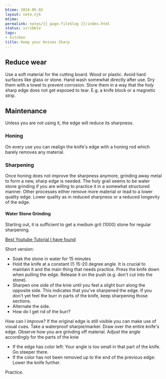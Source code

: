 ```yaml
---
btime: 2024-05-02
layout: note.njk
mtime: 
permalink: notes/{{ page.fileSlug }}/index.html
status: scribble
tags:
- kitchen
title: Keep your Knives Sharp
---
```

## Reduce wear
Use a soft material for the cutting board. Wood or plastic. Avoid hard surfaces like glass or stone.
Hand wash somewhat directly after use. Dry them with a towel to prevent corrosion.
Store them in a way that the _holy_ sharp edge does not get exposed to tear. E.g. a knife block or a magnetic strip.

## Maintenance
Unless you are not using it, the edge will reduce its sharpness.

### Honing
On every use you can realign the knife's edge with a honing rod which barely removes any material.

### Sharpening
Once honing does not improve the sharpness anymore, grinding away metal to form a new, sharp edge is needed.
The holy grail seems to be water stone grinding if you are willing to practice it in a somewhat structured manner.
Other processes either remove more material or lead to a lower quality edge. Lower quality as in reduced sharpness or
a reduced longevity of the edge.

#### Water Stone Grinding
Starting out, it is sufficient to get a medium grit (1000) stone for regular sharpening.

[Best Youtube Tutorial I have found](https://youtu.be/TkzG4giI8To?si=MNxPV1_ANZgtxdkp)

Short version:
- Soak the stone in water for 15 minutes
- Hold the knife at a constant (!) 15-20 degree angle. It is crucial to maintain it and the main thing that needs practice. Press the knife down when pulling the edge. Release it on the push (e.g. don't cut into the stone).
- Sharpen one side of the knie until you feel a slight burr along the opposite side. This indicates that you've sharpened the edge. If you don't yet feel the burr in parts of the knife, keep sharpening those sections.
- Alternate the side.
- How do I get rid of the burr?

How can I improve?
If the original edge is still visible you can make use of visual cues. Take a waterproof sharpie/marker. Draw over the entire knife's edge. Observe how you are grinding off material. Adjust the angle accordingly for the parts of the knie
- If the edge has color left: Your angle is too small in that part of the knife. Go steeper there.
- If the color has not been removed up to the end of the previous edge: Lower the knife further.

Practice.